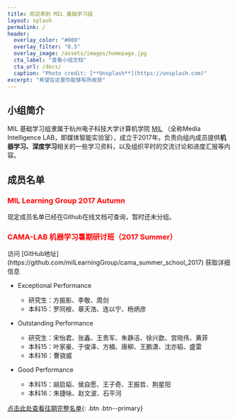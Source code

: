 ```yaml
---
title: 欢迎来到 MIL 基础学习组
layout: splash
permalink: /
header:
  overlay_color: "#000"
  overlay_filter: "0.5"
  overlay_image: /assets/images/homepage.jpg
  cta_label: "查看小组文档"
  cta_url: /docs/
  caption: "Photo credit: [**Unsplash**](https://unsplash.com)"
excerpt: "希望在这里你能够有所收获"
---
```


## 小组简介
MIL 基础学习组隶属于杭州电子科技大学计算机学院 <a href="http://camalab.hdu.edu.cn/">MIL</a> （全称Media Intelligence LAB，即媒体智能实验室），成立于2017年。负责向组内成员提供**机器学习、深度学习**相关的一些学习资料，以及组织平时的交流讨论和进度汇报等内容。

## 成员名单

<h3><font color="#FF0000" > MIL Learning Group 2017 Autumn </font></h3>

现定成员名单已经在Github在线文档可查询，暂时还未分组。



<h3><font color="#FF0000" > CAMA-LAB 机器学习暑期研讨班（2017 Summer）</font></h3>
访问 [GitHub地址](https://github.com/milLearningGroup/cama_summer_school_2017) 获取详细信息

- Exceptional Performance
  - 研究生：方振影、李敬、周剑
  - 本科15：罗同桉、章天浩、连以宁、杨炳彦

- Outstanding Performance
  - 研究生：宋怡君、张鑫、王贵军、朱静洁、徐兴歆、宫晓伟、黄菲
  - 本科15：叶家豪、于俊泽、方楠、唐柳、王鹏潇、沈亦韬、盛雷
  - 本科16：曹骁威

- Good Performance
  - 本科15：胡启韬、侯自愿、王子奇、王振哲、荆星阳
  - 本科16：朱捷咏、赵文波、石平河

[点击此处查看往期完整名单](./member/){: .btn .btn--primary}